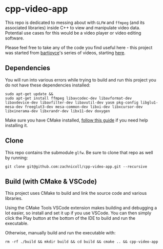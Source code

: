 # cpp-video-app

This repo is dedicated to messing about with `GLFW` and `ffmpeg` (and its associated libraries) inside C++ to view and manipulate video data. Potential use cases for this would be a video player or video editing software.

Please feel free to take any of the code you find useful here - this project was started from [bartjoyce](https://github.com/bartjoyce)'s series of videos, starting [here](https://www.youtube.com/watch?v=A8jAKuPnFGg&ab_channel=Bartholomew).

## Dependencies
You will run into various errors while trying to build and run this project you do not have these dependencies installed:
```shell
sudo apt-get update &&
sudo apt-get install ffmpeg libavcodec-dev libavformat-dev libavdevice-dev libavfilter-dev libavutil-dev yasm pkg-config libglu1-mesa-dev freeglut3-dev mesa-common-dev libxi-dev libxcursor-dev libxinerama-dev libxrandr-dev libx11-dev doxygen
```

Make sure you have CMake installed, [follow this guide](https://cmake.org/install/) if you need help installing it.

## Clone
This repo contains the submodule `glfw`. Be sure to clone that repo as well by running:
```shell
git clone git@github.com:zachnicoll/cpp-video-app.git --recursive
```

## Build (with CMake & VSCode)
This project uses CMake to build and link the source code and various libraries.

Using the CMake Tools VSCode extension makes building and debugging a lot easier, so install and set it up if you use VSCode. You can then simply click the Play button at the bottom of the IDE to build and run the executable.

Otherwise, manually build and run the executable with:

```shell
rm -rf ./build && mkdir build && cd build && cmake .. && cpp-video-app

```
